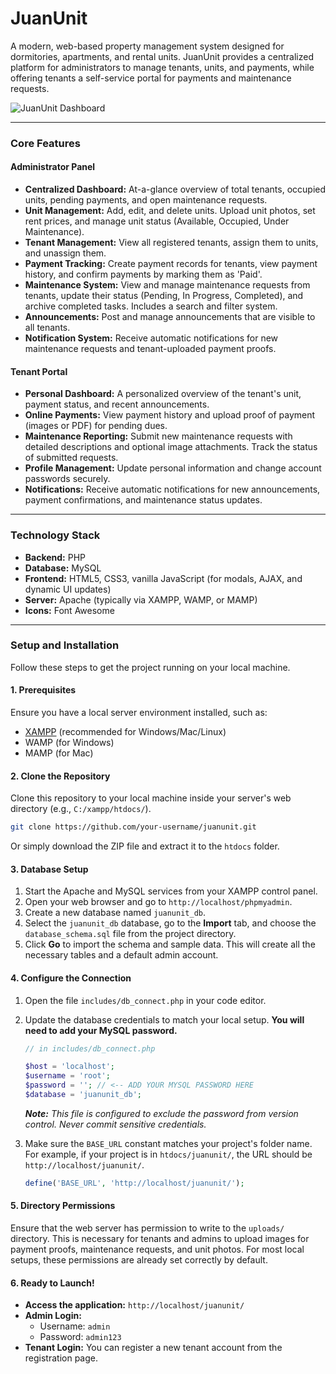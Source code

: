 # JuanUnit

A modern, web-based property management system designed for dormitories, apartments, and rental units. JuanUnit provides a centralized platform for administrators to manage tenants, units, and payments, while offering tenants a self-service portal for payments and maintenance requests.

![JuanUnit Dashboard](images/screenshot.png)

---

### Core Features

#### Administrator Panel
*   **Centralized Dashboard:** At-a-glance overview of total tenants, occupied units, pending payments, and open maintenance requests.
*   **Unit Management:** Add, edit, and delete units. Upload unit photos, set rent prices, and manage unit status (Available, Occupied, Under Maintenance).
*   **Tenant Management:** View all registered tenants, assign them to units, and unassign them.
*   **Payment Tracking:** Create payment records for tenants, view payment history, and confirm payments by marking them as 'Paid'.
*   **Maintenance System:** View and manage maintenance requests from tenants, update their status (Pending, In Progress, Completed), and archive completed tasks. Includes a search and filter system.
*   **Announcements:** Post and manage announcements that are visible to all tenants.
*   **Notification System:** Receive automatic notifications for new maintenance requests and tenant-uploaded payment proofs.

#### Tenant Portal
*   **Personal Dashboard:** A personalized overview of the tenant's unit, payment status, and recent announcements.
*   **Online Payments:** View payment history and upload proof of payment (images or PDF) for pending dues.
*   **Maintenance Reporting:** Submit new maintenance requests with detailed descriptions and optional image attachments. Track the status of submitted requests.
*   **Profile Management:** Update personal information and change account passwords securely.
*   **Notifications:** Receive automatic notifications for new announcements, payment confirmations, and maintenance status updates.

---

### Technology Stack

*   **Backend:** PHP
*   **Database:** MySQL
*   **Frontend:** HTML5, CSS3, vanilla JavaScript (for modals, AJAX, and dynamic UI updates)
*   **Server:** Apache (typically via XAMPP, WAMP, or MAMP)
*   **Icons:** Font Awesome

---

### Setup and Installation

Follow these steps to get the project running on your local machine.

#### 1. Prerequisites
Ensure you have a local server environment installed, such as:
*   [XAMPP](https://www.apachefriends.org/index.html) (recommended for Windows/Mac/Linux)
*   WAMP (for Windows)
*   MAMP (for Mac)

#### 2. Clone the Repository
Clone this repository to your local machine inside your server's web directory (e.g., `C:/xampp/htdocs/`).

```bash
git clone https://github.com/your-username/juanunit.git
```

Or simply download the ZIP file and extract it to the `htdocs` folder.

#### 3. Database Setup
1.  Start the Apache and MySQL services from your XAMPP control panel.
2.  Open your web browser and go to `http://localhost/phpmyadmin`.
3.  Create a new database named `juanunit_db`.
4.  Select the `juanunit_db` database, go to the **Import** tab, and choose the `database_schema.sql` file from the project directory.
5.  Click **Go** to import the schema and sample data. This will create all the necessary tables and a default admin account.

#### 4. Configure the Connection
1.  Open the file `includes/db_connect.php` in your code editor.
2.  Update the database credentials to match your local setup. **You will need to add your MySQL password.**

    ```php
    // in includes/db_connect.php

    $host = 'localhost';
    $username = 'root';
    $password = ''; // <-- ADD YOUR MYSQL PASSWORD HERE
    $database = 'juanunit_db';
    ```
    ***Note:*** *This file is configured to exclude the password from version control. Never commit sensitive credentials.*

3.  Make sure the `BASE_URL` constant matches your project's folder name. For example, if your project is in `htdocs/juanunit/`, the URL should be `http://localhost/juanunit/`.

    ```php
    define('BASE_URL', 'http://localhost/juanunit/');
    ```

#### 5. Directory Permissions
Ensure that the web server has permission to write to the `uploads/` directory. This is necessary for tenants and admins to upload images for payment proofs, maintenance requests, and unit photos. For most local setups, these permissions are already set correctly by default.

#### 6. Ready to Launch!
*   **Access the application:** `http://localhost/juanunit/`
*   **Admin Login:**
    *   Username: `admin`
    *   Password: `admin123`
*   **Tenant Login:** You can register a new tenant account from the registration page.
